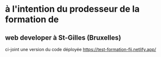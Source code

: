# à l'intention du prodesseur de la formation de 
## web developer à St-Gilles (Bruxelles)

ci-joint une version du code déployée
https://test-formation-fij.netlify.app/
